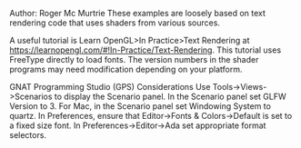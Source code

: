 Author: Roger Mc Murtrie
These examples are loosely based on text rendering code that uses shaders from various sources.

A useful tutorial is Learn OpenGL>In Practice>Text Rendering at https://learnopengl.com/#!In-Practice/Text-Rendering. This tutorial uses FreeType directly to load fonts.
The version numbers in the shader programs may need modification depending on your
platform.

GNAT Programming Studio (GPS) Considerations
Use Tools->Views->Scenarios to display the Scenario panel.
In the Scenario panel set GLFW Version to 3.
For Mac, in the Scenario panel set Windowing System to quartz.
In Preferences, ensure that Editor->Fonts & Colors->Default is set to a fixed size font.
In Preferences->Editor->Ada set appropriate format selectors.


